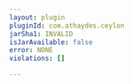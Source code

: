 ```yaml
---
layout: plugin
pluginId: com.athaydes.ceylon
jarSha1: INVALID
isJarAvailable: false
error: NONE
violations: []

---
```

